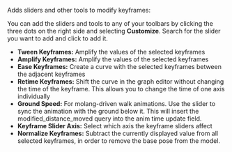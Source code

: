 Adds sliders and other tools to modify keyframes:

You can add the sliders and tools to any of your toolbars by clicking the three dots on the right side and selecting **Customize**. Search for the slider you want to add and click to add it.

- **Tween Keyframes:** Amplify the values of the selected keyframes
- **Amplify Keyframes:** Amplify the values of the selected keyframes
- **Ease Keyframes:** Create a curve with the selected keyframes between the adjacent keyframes
- **Retime Keyframes:** Shift the curve in the graph editor without changing the time of the keyframe. This allows you to change the time of one axis individually
- **Ground Speed:** For molang-driven walk animations. Use the slider to sync the animation with the ground below it. This will insert the modified_distance_moved query into the anim time update field.
- **Keyframe Slider Axis:** Select which axis the keyframe sliders affect
- **Normalize Keyframes:** Subtract the currently displayed value from all selected keyframes, in order to remove the base pose from the model.
